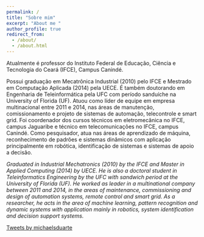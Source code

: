 ```yaml
---
permalink: /
title: "Sobre mim"
excerpt: "About me "
author_profile: true
redirect_from: 
  - /about/
  - /about.html
---
```


Atualmente é professor do Instituto Federal de Educação, Ciência e Tecnologia do Ceará (IFCE), Campus Canindé. 

Possui graduação em Mecatrônica Industrial (2010) pelo IFCE e Mestrado em Computação Aplicada (2014) pela UECE. É também doutorando em Engenharia de Teleinformática pela UFC com período sanduíche na University of Florida (UF). Atuou como líder de equipe em empresa multinacional entre 2011 e 2014, nas áreas de manutenção, comissionamento e projeto de sistemas de automação, telecontrole e smart grid. Foi coordenador dos cursos técnicos em eletromecânica no IFCE, campus Jaguaribe e técnico em telecomunicações no IFCE, campus Canindé. Como pesquisador, atua nas áreas de aprendizado de máquina, reconhecimento de padrões e sistemas dinâmicos com aplicação principalmente em robótica, identificação de sistemas e sistemas de apoio a decisão.


*Graduated in Industrial Mechatronics (2010) by the IFCE and Master in Applied Computing (2014) by UECE. He is also a doctoral student in Teleinformatics Engineering by the UFC with sandwich period at the University of Florida (UF). He worked as leader in a multinational company between 2011 and 2014, in the areas of maintenance, commissioning and design of automation systems, remote control and smart grid. As a researcher, he acts in the area of machine learning, pattern recognition and dynamic systems with application mainly in robotics, system identification and decision support systems.*

<a class="twitter-timeline" data-height="600" href="https://twitter.com/michaelsduarte?ref_src=twsrc%5Etfw">Tweets by michaelsduarte</a> <script async src="https://platform.twitter.com/widgets.js" charset="utf-8"></script>

